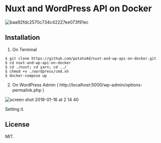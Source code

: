 # Nuxt and WordPress API on Docker

![baa92fdc2570c734c42227ee073f91ec](https://user-images.githubusercontent.com/6993514/34953928-cb8f596a-fa61-11e7-80b8-916501e438e9.gif)

## Installation

1. On Terminal

```
$ git clone https://github.com/potato4d/nuxt-and-wp-api-on-docker.git
$ cd nuxt-and-wp-api-on-docker
$ cd ./nuxt; cd yarn; cd ../
$ chmod +x ./wordpress/cmd.sh
$ docker-compose up
```

2. On WordPress Admin ( http://localhost:5000/wp-admin/options-permalink.php )

![screen shot 2018-01-16 at 2 14 40](https://user-images.githubusercontent.com/6993514/34954253-17057cde-fa63-11e7-9e26-d6166ed937f9.png)

Setting it.

## License

MIT.
